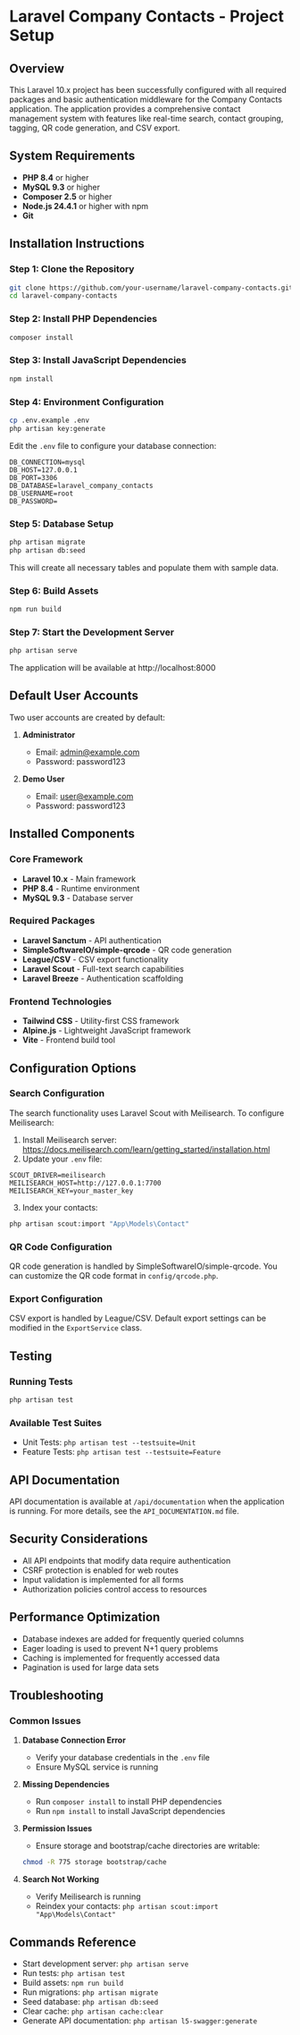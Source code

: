 # Laravel Company Contacts - Project Setup

## Overview
This Laravel 10.x project has been successfully configured with all required packages and basic authentication middleware for the Company Contacts application. The application provides a comprehensive contact management system with features like real-time search, contact grouping, tagging, QR code generation, and CSV export.

## System Requirements

- **PHP 8.4** or higher
- **MySQL 9.3** or higher
- **Composer 2.5** or higher
- **Node.js 24.4.1** or higher with npm
- **Git**

## Installation Instructions

### Step 1: Clone the Repository
```bash
git clone https://github.com/your-username/laravel-company-contacts.git
cd laravel-company-contacts
```

### Step 2: Install PHP Dependencies
```bash
composer install
```

### Step 3: Install JavaScript Dependencies
```bash
npm install
```

### Step 4: Environment Configuration
```bash
cp .env.example .env
php artisan key:generate
```

Edit the `.env` file to configure your database connection:
```
DB_CONNECTION=mysql
DB_HOST=127.0.0.1
DB_PORT=3306
DB_DATABASE=laravel_company_contacts
DB_USERNAME=root
DB_PASSWORD=
```

### Step 5: Database Setup
```bash
php artisan migrate
php artisan db:seed
```

This will create all necessary tables and populate them with sample data.

### Step 6: Build Assets
```bash
npm run build
```

### Step 7: Start the Development Server
```bash
php artisan serve
```

The application will be available at http://localhost:8000

## Default User Accounts

Two user accounts are created by default:

1. **Administrator**
   - Email: admin@example.com
   - Password: password123

2. **Demo User**
   - Email: user@example.com
   - Password: password123

## Installed Components

### Core Framework
- **Laravel 10.x** - Main framework
- **PHP 8.4** - Runtime environment
- **MySQL 9.3** - Database server

### Required Packages
- **Laravel Sanctum** - API authentication
- **SimpleSoftwareIO/simple-qrcode** - QR code generation
- **League/CSV** - CSV export functionality
- **Laravel Scout** - Full-text search capabilities
- **Laravel Breeze** - Authentication scaffolding

### Frontend Technologies
- **Tailwind CSS** - Utility-first CSS framework
- **Alpine.js** - Lightweight JavaScript framework
- **Vite** - Frontend build tool

## Configuration Options

### Search Configuration
The search functionality uses Laravel Scout with Meilisearch. To configure Meilisearch:

1. Install Meilisearch server: https://docs.meilisearch.com/learn/getting_started/installation.html
2. Update your `.env` file:
```
SCOUT_DRIVER=meilisearch
MEILISEARCH_HOST=http://127.0.0.1:7700
MEILISEARCH_KEY=your_master_key
```

3. Index your contacts:
```bash
php artisan scout:import "App\Models\Contact"
```

### QR Code Configuration
QR code generation is handled by SimpleSoftwareIO/simple-qrcode. You can customize the QR code format in `config/qrcode.php`.

### Export Configuration
CSV export is handled by League/CSV. Default export settings can be modified in the `ExportService` class.

## Testing

### Running Tests
```bash
php artisan test
```

### Available Test Suites
- Unit Tests: `php artisan test --testsuite=Unit`
- Feature Tests: `php artisan test --testsuite=Feature`

## API Documentation
API documentation is available at `/api/documentation` when the application is running. For more details, see the `API_DOCUMENTATION.md` file.

## Security Considerations
- All API endpoints that modify data require authentication
- CSRF protection is enabled for web routes
- Input validation is implemented for all forms
- Authorization policies control access to resources

## Performance Optimization
- Database indexes are added for frequently queried columns
- Eager loading is used to prevent N+1 query problems
- Caching is implemented for frequently accessed data
- Pagination is used for large data sets

## Troubleshooting

### Common Issues

1. **Database Connection Error**
   - Verify your database credentials in the `.env` file
   - Ensure MySQL service is running

2. **Missing Dependencies**
   - Run `composer install` to install PHP dependencies
   - Run `npm install` to install JavaScript dependencies

3. **Permission Issues**
   - Ensure storage and bootstrap/cache directories are writable:
   ```bash
   chmod -R 775 storage bootstrap/cache
   ```

4. **Search Not Working**
   - Verify Meilisearch is running
   - Reindex your contacts: `php artisan scout:import "App\Models\Contact"`

## Commands Reference
- Start development server: `php artisan serve`
- Run tests: `php artisan test`
- Build assets: `npm run build`
- Run migrations: `php artisan migrate`
- Seed database: `php artisan db:seed`
- Clear cache: `php artisan cache:clear`
- Generate API documentation: `php artisan l5-swagger:generate`